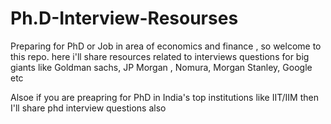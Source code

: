 # Ph.D-Interview-Resourses

Preparing for PhD or Job in area of economics and finance , so welcome to this repo. here i'll share resources related to interviews questions for big giants like Goldman sachs, JP Morgan , Nomura, Morgan Stanley, Google etc

Alsoe if you are preapring for PhD in India's top institutions like IIT/IIM then I'll share phd interview questions also 
